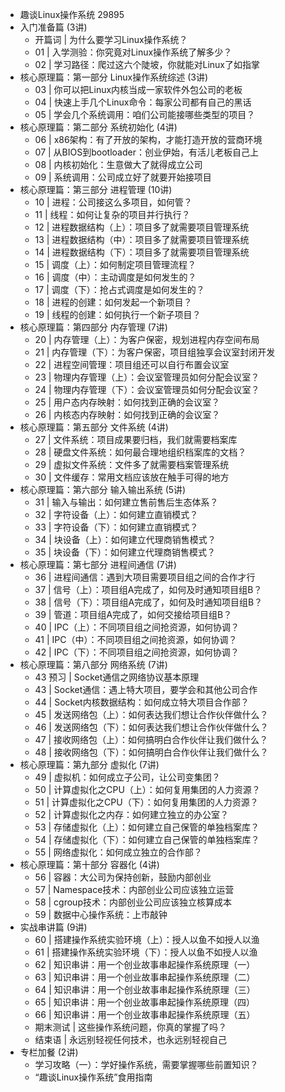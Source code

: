 - 趣谈Linux操作系统 29895
- 入门准备篇 (3讲)
	- 开篇词 | 为什么要学习Linux操作系统？
	- 01 | 入学测验：你究竟对Linux操作系统了解多少？
	- 02 | 学习路径：爬过这六个陡坡，你就能对Linux了如指掌
- 核心原理篇：第一部分 Linux操作系统综述 (3讲)
	- 03 | 你可以把Linux内核当成一家软件外包公司的老板
	- 04 | 快速上手几个Linux命令：每家公司都有自己的黑话
	- 05 | 学会几个系统调用：咱们公司能接哪些类型的项目？
- 核心原理篇：第二部分 系统初始化 (4讲)
	- 06 | x86架构：有了开放的架构，才能打造开放的营商环境
	- 07 | 从BIOS到bootloader：创业伊始，有活儿老板自己上
	- 08 | 内核初始化：生意做大了就得成立公司
	- 09 | 系统调用：公司成立好了就要开始接项目
- 核心原理篇：第三部分 进程管理 (10讲)
	- 10 | 进程：公司接这么多项目，如何管？
	- 11 | 线程：如何让复杂的项目并行执行？
	- 12 | 进程数据结构（上）：项目多了就需要项目管理系统
	- 13 | 进程数据结构（中）：项目多了就需要项目管理系统
	- 14 | 进程数据结构（下）：项目多了就需要项目管理系统
	- 15 | 调度（上）：如何制定项目管理流程？
	- 16 | 调度（中）：主动调度是如何发生的？
	- 17 | 调度（下）：抢占式调度是如何发生的？
	- 18 | 进程的创建：如何发起一个新项目？
	- 19 | 线程的创建：如何执行一个新子项目？
- 核心原理篇：第四部分 内存管理 (7讲)
	- 20 | 内存管理（上）：为客户保密，规划进程内存空间布局
	- 21 | 内存管理（下）：为客户保密，项目组独享会议室封闭开发
	- 22 | 进程空间管理：项目组还可以自行布置会议室
	- 23 | 物理内存管理（上）：会议室管理员如何分配会议室？
	- 24 | 物理内存管理（下）：会议室管理员如何分配会议室？
	- 25 | 用户态内存映射：如何找到正确的会议室？
	- 26 | 内核态内存映射：如何找到正确的会议室？
- 核心原理篇：第五部分 文件系统 (4讲)
	- 27 | 文件系统：项目成果要归档，我们就需要档案库
	- 28 | 硬盘文件系统：如何最合理地组织档案库的文档？
	- 29 | 虚拟文件系统：文件多了就需要档案管理系统
	- 30 | 文件缓存：常用文档应该放在触手可得的地方
- 核心原理篇：第六部分 输入输出系统 (5讲)
	- 31 | 输入与输出：如何建立售前售后生态体系？
	- 32 | 字符设备（上）：如何建立直销模式？
	- 33 | 字符设备（下）：如何建立直销模式？
	- 34 | 块设备（上）：如何建立代理商销售模式？
	- 35 | 块设备（下）：如何建立代理商销售模式？
- 核心原理篇：第七部分 进程间通信 (7讲)
	- 36 | 进程间通信：遇到大项目需要项目组之间的合作才行
	- 37 | 信号（上）：项目组A完成了，如何及时通知项目组B？
	- 38 | 信号（下）：项目组A完成了，如何及时通知项目组B？
	- 39 | 管道：项目组A完成了，如何交接给项目组B？
	- 40 | IPC（上）：不同项目组之间抢资源，如何协调？
	- 41 | IPC（中）：不同项目组之间抢资源，如何协调？
	- 42 | IPC（下）：不同项目组之间抢资源，如何协调？
- 核心原理篇：第八部分 网络系统 (7讲)
	- 43 预习 | Socket通信之网络协议基本原理
	- 43 | Socket通信：遇上特大项目，要学会和其他公司合作
	- 44 | Socket内核数据结构：如何成立特大项目合作部？
	- 45 | 发送网络包（上）：如何表达我们想让合作伙伴做什么？
	- 46 | 发送网络包（下）：如何表达我们想让合作伙伴做什么？
	- 47 | 接收网络包（上）：如何搞明白合作伙伴让我们做什么？
	- 48 | 接收网络包（下）：如何搞明白合作伙伴让我们做什么？
- 核心原理篇：第九部分 虚拟化 (7讲)
	- 49 | 虚拟机：如何成立子公司，让公司变集团？
	- 50 | 计算虚拟化之CPU（上）：如何复用集团的人力资源？
	- 51 | 计算虚拟化之CPU（下）：如何复用集团的人力资源？
	- 52 | 计算虚拟化之内存：如何建立独立的办公室？
	- 53 | 存储虚拟化（上）：如何建立自己保管的单独档案库？
	- 54 | 存储虚拟化（下）：如何建立自己保管的单独档案库？
	- 55 | 网络虚拟化：如何成立独立的合作部？
- 核心原理篇：第十部分 容器化 (4讲)
	- 56 | 容器：大公司为保持创新，鼓励内部创业
	- 57 | Namespace技术：内部创业公司应该独立运营
	- 58 | cgroup技术：内部创业公司应该独立核算成本
	- 59 | 数据中心操作系统：上市敲钟
- 实战串讲篇 (9讲)
	- 60 | 搭建操作系统实验环境（上）：授人以鱼不如授人以渔
	- 61 | 搭建操作系统实验环境（下）：授人以鱼不如授人以渔
	- 62 | 知识串讲：用一个创业故事串起操作系统原理（一）
	- 63 | 知识串讲：用一个创业故事串起操作系统原理（二）
	- 64 | 知识串讲：用一个创业故事串起操作系统原理（三）
	- 65 | 知识串讲：用一个创业故事串起操作系统原理（四）
	- 66 | 知识串讲：用一个创业故事串起操作系统原理（五）
	- 期末测试 | 这些操作系统问题，你真的掌握了吗？
	- 结束语 | 永远别轻视任何技术，也永远别轻视自己
- 专栏加餐 (2讲)
	- 学习攻略（一）：学好操作系统，需要掌握哪些前置知识？
	- “趣谈Linux操作系统”食用指南